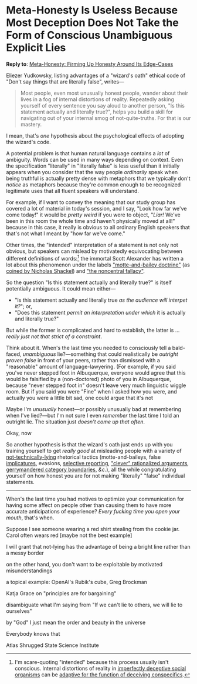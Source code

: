 # Meta-Honesty Is Useless Because Most Deception Does Not Take the Form of Conscious Unambiguous Explicit Lies

**Reply to**: [Meta-Honesty: Firming Up Honesty Around Its Edge-Cases](https://www.lesswrong.com/posts/xdwbX9pFEr7Pomaxv/meta-honesty-firming-up-honesty-around-its-edge-cases)

Eliezer Yudkowsky, listing advantages of a "wizard's oath" ethical code of "Don't say things that are literally false", writes—

> Most people, even most unusually honest people, wander about their lives in a fog of internal distortions of reality. Repeatedly asking yourself of every sentence you say aloud to another person, "Is this statement actually and literally true?", helps you build a skill for navigating out of your internal smog of not-quite-truths. For that is our mastery.

I mean, that's _one_ hypothesis about the psychological effects of adopting the wizard's code.

A potential problem is that human natural language contains a _lot_ of ambiguity. Words can be used in many ways depending on context. Even the specification "literally" in "literally false" is less useful than it initially appears when you consider that the way people _ordinarily_ speak when being truthful is actually pretty dense with metaphors that we typically don't _notice_ as metaphors because they're common enough to be recognized legitimate uses that all fluent speakers will understand.

For example, if I want to convey the meaning that our study group has covered a lot of material in today's session, and I say, "Look how far we've come today!" it would be _pretty weird_ if you were to object, "_Liar!_ We've been in this room the whole time and haven't physically moved at all!" because in this case, it really is obvious to all ordinary English speakers that that's not what I meant by "how far we've come."

Other times, the "intended" interpretation of a statement is not only not obvious, but speakers can mislead by motivatedly equivocating between different definitions of words:[^intended] the immortal Scott Alexander has written a lot about this phenomenon under the labels ["motte-and-bailey doctrine"](https://slatestarcodex.com/2014/11/03/all-in-all-another-brick-in-the-motte/) (as [coined by Nicholas Shackel](https://philpapers.org/archive/SHATVO-2.pdf)) and ["the noncentral fallacy"](https://www.lesswrong.com/posts/yCWPkLi8wJvewPbEp/the-noncentral-fallacy-the-worst-argument-in-the-world).

[^intended]: I'm scare-quoting "intended" because this process usually isn't conscious. Internal distortions of reality in [imperfectly deceptive social organisms](https://intelligence.org/files/CFAI.pdf#page=48) can be [adaptive for the function of deceiving conspecifics](https://www.lesswrong.com/posts/DSnamjnW7Ad8vEEKd/trivers-on-self-deception).

So the question "Is this statement actually and literally true?" is itself potentially ambiguous. It could mean either—

 * "Is this statement actually and literally true _as the audience will interpet it?_"; or,
 * "Does this statement _permit an interpretation under which_ it is actually and literally true?"

But while the former is complicated and hard to establish, the latter is ... _really just not that strict of a constraint_.

Think about it. When's the last time you needed to consciously tell a bald-faced, _unambiguous_ lie?—something that could realistically be _outright proven false_ in front of your peers, rather than dismissed with a "reasonable" amount of language-lawyering. (For example, if you said you've never stepped foot in Albuquerque, everyone would agree that this would be falsified by a (non-doctored) photo of you in Albuquerque, because "never stepped foot in" doesn't leave very much linguistic wiggle room. But if you said you were "Fine" when I asked how you were, and actually you were a little bit sad, one could argue that it's not 

Maybe I'm _unusually_ honest—or possibly unusually bad at remembering when I've lied?—but I'm not sure I even _remember_ the last time I told an outright lie. The situation just _doesn't come up that often_.

Okay, now 



So another hypothesis is that the wizard's oath just ends up with you training yourself to get _really good_ at misleading people with a variety of [not-technically-lying](https://www.lesswrong.com/posts/PrXR66hQcaJXsgWsa/not-technically-lying) rhetorical tactics (motte-and-baileys, false [implicatures](https://plato.stanford.edu/entries/implicature/), evasions, [selective reporting](https://www.lesswrong.com/posts/esRZaPXSHgWzyB2NL/where-to-draw-the-boundaries), ["clever" rationalized arguments](https://www.lesswrong.com/posts/9f5EXt8KNNxTAihtZ/a-rational-argument), [gerrymandered category boundaries](https://www.lesswrong.com/posts/esRZaPXSHgWzyB2NL/where-to-draw-the-boundaries), _&c._), all the while congratulating yourself on how honest you are for not making "literally" "false" individual statements.


-----

When's the last time you had motives to optimize your communication for having some affect on people other than causing them to have more accurate anticipations of experience? _Every fucking time you open your mouth_, that's when.

Suppose I see someone wearing a red shirt stealing from the cookie jar. Carol often wears red [maybe not the best example]

I will grant that not-lying has the advantage of being a bright line rather than a messy border

on the other hand, you don't want to be exploitable by motivated misunderstandings

a topical example: OpenAI's Rubik's cube, Greg Brockman

Katja Grace on "principles are for bargaining"

disambiguate what I'm saying from "If we can't lie to others, we will lie to ourselves"

by "God" I just mean the order and beauty in the universe

Everybody knows that

Atlas Shrugged State Science Institute
